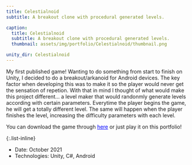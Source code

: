 ```yaml
---
title: Celestialnoid
subtitle: A breakout clone with procedural generated levels.

caption:
  title: Celestialnoid
  subtitle: A breakout clone with procedural generated levels.
  thumbnail: assets/img/portfolio/Celestialnoid/thumbnail.png

unity_dir: Celestialnoid
---
```

My first published game!
Wanting to do something from start to finish on Unity, I decided to do a breakout/arkanoid for Android devices.
The key factor when developing this was to make it so the player would never get the sensation of repetion.
With that in mind I thought of what would make this project different... a level maker that would randonmly generate levels according with certain parameters.
Everytime the player begins the game, he will get a totally different level. The same will happen when the player finishes the level, increasing the difficulty parameters with each level.

You can download the game through <a href="https://play.google.com/store/apps/details?id=com.JustAnotherGameDev.Celestialnoid" target="_blank" style="color:blue;" rel="external">here</a>
 or just play it on this portfolio!

{:.list-inline}
- Date: October 2021
- Technologies: Unity, C#, Android

